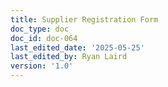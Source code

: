 ```yaml
---
title: Supplier Registration Form
doc_type: doc
doc_id: doc-064
last_edited_date: '2025-05-25'
last_edited_by: Ryan Laird
version: '1.0'
---
```



